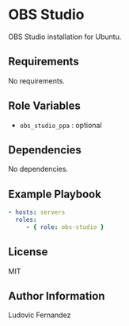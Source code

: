 # OBS Studio

OBS Studio installation for Ubuntu.

## Requirements

No requirements.

## Role Variables

- `obs_studio_ppa` : optional

## Dependencies

No dependencies.

## Example Playbook

```yml
- hosts: servers
  roles:
     - { role: obs-studio }
```

## License

MIT

## Author Information

Ludovic Fernandez
